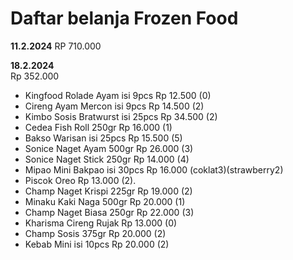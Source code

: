 # Daftar belanja Frozen Food

**11.2.2024**
RP 710.000


**18.2.2024**<br>
Rp 352.000
* Kingfood Rolade Ayam isi 9pcs Rp 12.500 (0)
* Cireng Ayam Mercon isi 9pcs Rp 14.500 (2)
* Kimbo Sosis Bratwurst isi 25pcs Rp 34.500 (2)
* Cedea Fish Roll 250gr Rp 16.000 (1)
* Bakso Warisan isi 25pcs Rp 15.500 (5)
* Sonice Naget Ayam 500gr Rp 26.000 (3)
* Sonice Naget Stick 250gr Rp 14.000 (4)
* Mipao Mini Bakpao isi 30pcs Rp 16.000 (coklat3)(strawberry2)
* Piscok Oreo Rp 13.000 (2).
* Champ Naget Krispi 225gr Rp 19.000 (2)
* Minaku Kaki Naga 500gr Rp 20.000 (1)
* Champ Naget Biasa 250gr Rp 22.000 (3)
* Kharisma Cireng Rujak Rp 13.000 (0)
* Champ Sosis 375gr Rp 20.000 (2)
* Kebab Mini isi 10pcs Rp 20.000 (2)

